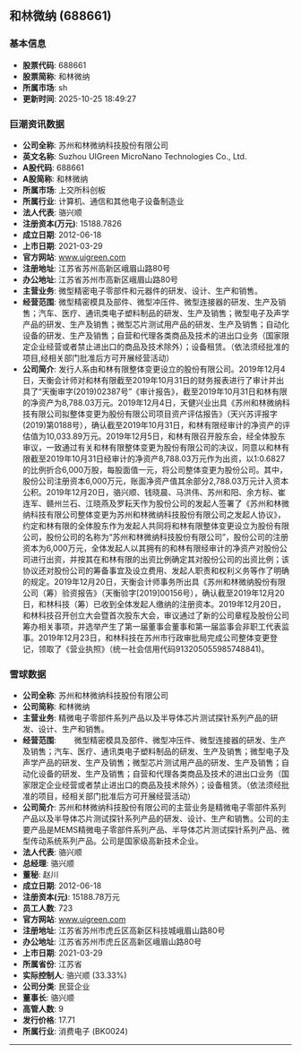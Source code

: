 ## 和林微纳 (688661)

### 基本信息

- **股票代码**: 688661
- **股票简称**: 和林微纳
- **所属市场**: sh
- **更新时间**: 2025-10-25 18:49:27

### 巨潮资讯数据

- **公司全称**: 苏州和林微纳科技股份有限公司
- **英文名称**: Suzhou UIGreen MicroNano Technologies Co., Ltd.
- **A股代码**: 688661
- **A股简称**: 和林微纳
- **所属市场**: 上交所科创板
- **所属行业**: 计算机、通信和其他电子设备制造业
- **法人代表**: 骆兴顺
- **注册资本(万元)**: 15188.7826
- **成立日期**: 2012-06-18
- **上市日期**: 2021-03-29
- **官方网站**: www.uigreen.com
- **注册地址**: 江苏省苏州高新区峨眉山路80号
- **办公地址**: 江苏省苏州市高新区峨眉山路80号
- **主营业务**: 微型精密电子零部件和元器件的研发、设计、生产和销售。
- **经营范围**: 微型精密模具及部件、微型冲压件、微型连接器的研发、生产及销售；汽车、医疗、通讯类电子塑料制品的研发、生产及销售；微型电子及声学产品的研发、生产及销售；微型芯片测试用产品的研发、生产及销售；自动化设备的研发、生产及销售；自营和代理各类商品及技术的进出口业务（国家限定企业经营或者禁止进出口的商品及技术除外）；设备租赁。（依法须经批准的项目,经相关部门批准后方可开展经营活动）
- **公司简介**: 发行人系由和林有限整体变更设立的股份有限公司。2019年12月4日，天衡会计师对和林有限截至2019年10月31日的财务报表进行了审计并出具了“天衡审字(2019)02387号”《审计报告》，截至2019年10月31日和林有限的净资产为8,788.03万元。2019年12月4日，天健兴业出具《苏州和林微纳科技有限公司拟整体变更为股份有限公司项目资产评估报告》（天兴苏评报字(2019)第0188号），确认截至2019年10月31日，和林有限经审计的净资产的评估值为10,033.89万元。2019年12月5日，和林有限召开股东会，经全体股东审议，一致通过有关和林有限整体变更为股份有限公司的决议，同意以和林有限截至2019年10月31日经审计的净资产8,788.03万元作为出资，以1:0.6827的比例折合6,000万股，每股面值一元，将公司整体变更为股份公司。其中，股份公司注册资本6,000万元，账面净资产值其余部分2,788.03万元计入资本公积。2019年12月20日，骆兴顺、钱晓晨、马洪伟、苏州和阳、余方标、崔连军、赣州兰石、江晓燕及罗耘天作为股份公司的发起人签署了《苏州和林微纳科技有限公司整体变更为苏州和林微纳科技股份有限公司之发起人协议》，约定和林有限的全体股东作为发起人共同将和林有限整体变更设立为股份有限公司，股份公司的名称为“苏州和林微纳科技股份有限公司”，股份公司的注册资本为6,000万元，全体发起人以其拥有的和林有限经审计的净资产对股份公司进行出资，并按其在和林有限的出资比例确定其对股份公司的出资比例；该协议还对股份公司的筹备事宜及设立费用、发起人职责和权利义务等作了明确的规定。2019年12月20日，天衡会计师事务所出具《苏州和林微纳股份有限公司（筹）验资报告》（天衡验字[2019]00156号），确认截至2019年12月20日，和林科技（筹）已收到全体发起人缴纳的注册资本。2019年12月20日，和林科技召开创立大会暨首次股东大会，审议通过了新的公司章程及股份公司筹办相关事项，并选举产生了第一届董事会董事和第一届监事会非职工代表监事。2019年12月23日，和林科技在苏州市行政审批局完成公司整体变更登记，领取了《营业执照》（统一社会信用代码913205055985748841)。

### 雪球数据

- **公司全称**: 苏州和林微纳科技股份有限公司
- **公司简称**: 和林微纳
- **主营业务**: 精微电子零部件系列产品以及半导体芯片测试探针系列产品的研发、设计、生产和销售。
- **经营范围**: 　　微型精密模具及部件、微型冲压件、微型连接器的研发、生产及销售；汽车、医疗、通讯类电子塑料制品的研发、生产及销售；微型电子及声学产品的研发、生产及销售；微型芯片测试用产品的研发、生产及销售；自动化设备的研发、生产及销售；自营和代理各类商品及技术的进出口业务（国家限定企业经营或者禁止进出口的商品及技术除外）；设备租赁。（依法须经批准的项目，经相关部门批准后方可开展经营活动）
- **公司简介**: 苏州和林微纳科技股份有限公司的主营业务是精微电子零部件系列产品以及半导体芯片测试探针系列产品的研发、设计、生产和销售。公司的主要产品是MEMS精微电子零部件系列产品、半导体芯片测试探针系列产品、微型传动系统系列产品。公司是国家级高新技术企业。
- **法人代表**: 骆兴顺
- **总经理**: 骆兴顺
- **董秘**: 赵川
- **成立日期**: 2012-06-18
- **注册资本(元)**: 15188.78万元
- **员工人数**: 723
- **官方网站**: www.uigreen.com
- **注册地址**: 江苏省苏州市虎丘区高新区科技城峨眉山路80号
- **办公地址**: 江苏省苏州市虎丘区高新区峨眉山路80号
- **上市日期**: 2021-03-29
- **所属省份**: 江苏省
- **实际控制人**: 骆兴顺 (33.33%)
- **公司分类**: 民营企业
- **董事长**: 骆兴顺
- **高管人数**: 9
- **发行价格**: 17.71
- **所属行业**: 消费电子 (BK0024)

---